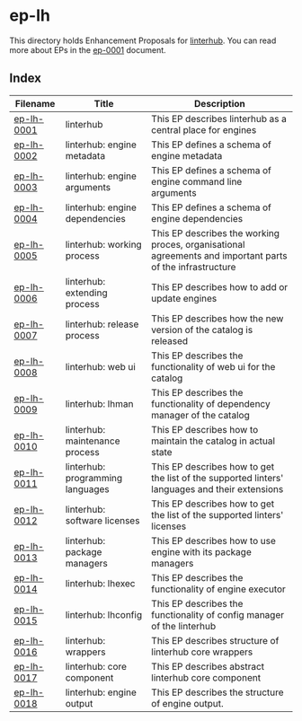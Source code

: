 # ep-lh

This directory holds Enhancement Proposals for [linterhub](https://github.com/repometric/linterhub). You can read more about EPs
in the [ep-0001](../ep-0001.md) document.

## Index

|       Filename              |       Title                    |                    Description                         |
|-----------------------------|--------------------------------|--------------------------------------------------------|
| [ep-lh-0001](ep-lh-0001.md) | linterhub                      | This EP describes linterhub as a central place for engines |
| [ep-lh-0002](ep-lh-0002.md) | linterhub: engine metadata     | This EP defines a schema of engine metadata |
| [ep-lh-0003](ep-lh-0003.md) | linterhub: engine arguments    | This EP defines a schema of engine command line arguments |
| [ep-lh-0004](ep-lh-0004.md) | linterhub: engine dependencies | This EP defines a schema of engine dependencies |
| [ep-lh-0005](ep-lh-0005.md) | linterhub: working process     | This EP describes the working proces, organisational agreements and important parts of the infrastructure |
| [ep-lh-0006](ep-lh-0006.md) | linterhub: extending process   | This EP describes how to add or update engines |
| [ep-lh-0007](ep-lh-0007.md) | linterhub: release process     | This EP describes how the new version of the catalog is released |
| [ep-lh-0008](ep-lh-0008.md) | linterhub: web ui              | This EP describes the functionality of web ui for the catalog |
| [ep-lh-0009](ep-lh-0009.md) | linterhub: lhman               | This EP describes the functionality of dependency manager of the catalog |
| [ep-lh-0010](ep-lh-0010.md) | linterhub: maintenance process | This EP describes how to maintain the catalog in actual state |
| [ep-lh-0011](ep-lh-0011.md) | linterhub: programming languages | This EP describes how to get the list of the supported linters' languages and their extensions |
| [ep-lh-0012](ep-lh-0012.md) | linterhub: software licenses   | This EP describes how to get the list of the supported linters' licenses |
| [ep-lh-0013](ep-lh-0013.md) | linterhub: package managers    | This EP describes how to use engine with its package managers |
| [ep-lh-0014](ep-lh-0014.md) | linterhub: lhexec              | This EP describes the functionality of engine executor |
| [ep-lh-0015](ep-lh-0015.md) | linterhub: lhconfig            | This EP describes the functionality of config manager of the linterhub |
| [ep-lh-0016](ep-lh-0016.md) | linterhub: wrappers            | This EP describes structure of linterhub core wrappers |
| [ep-lh-0017](ep-lh-0017.md) | linterhub: core component      | This EP describes abstract linterhub core component |
| [ep-lh-0018](ep-lh-0018.md) | linterhub: engine output     | This EP describes the structure of engine output. |
